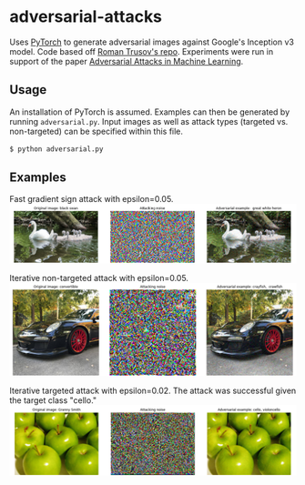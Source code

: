 # adversarial-attacks
Uses [PyTorch](http://pytorch.org/) to generate adversarial images against Google's Inception v3 model. Code based off [Roman Trusov's repo](https://github.com/Lextal/adv-attacks-pytorch-101). Experiments were run in support of the paper [Adversarial Attacks in Machine Learning](https://github.com/cgyulay/adversarial-attacks/blob/master/paper/main.pdf).

## Usage

An installation of PyTorch is assumed. Examples can then be generated by running `adversarial.py`. Input images as well as attack types (targeted vs. non-targeted) can be specified within this file. 

```bash
$ python adversarial.py
```

## Examples

Fast gradient sign attack with epsilon=0.05.
![fgsm](https://github.com/cgyulay/adversarial-attacks/blob/master/paper/adv_05_fgsm.png "fgsm")

Iterative non-targeted attack with epsilon=0.05.
![non-targ](https://github.com/cgyulay/adversarial-attacks/blob/master/paper/adv_05_non.png "non-targeted")

Iterative targeted attack with epsilon=0.02. The attack was successful given the target class "cello."
![targ](https://github.com/cgyulay/adversarial-attacks/blob/master/paper/adv_02_targ.png "targeted")
